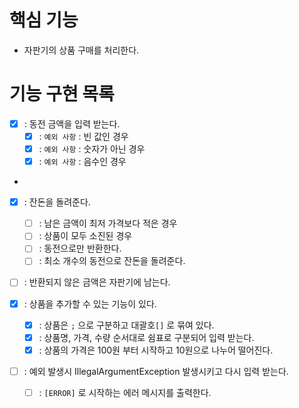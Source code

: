 # 핵심 기능
- 자판기의 상품 구매를 처리한다.

# 기능 구현 목록
- [X] : 동전 금액을 입력 받는다.
    - [X] : `예외 사항` : 빈 값인 경우
    - [X] : `예외 사항` : 숫자가 아닌 경우
    - [X] : `예외 사항` : 음수인 경우
-
- [X] : 잔돈을 돌려준다.
    - [ ] : 남은 금액이 최저 가격보다 적은 경우
    - [ ] : 상품이 모두 소진된 경우
    - [ ] : 동전으로만 반환한다.
    - [ ] : 최소 개수의 동전으로 잔돈을 돌려준다.

- [ ] : 반환되지 않은 금액은 자판기에 남는다.

- [X] : 상품을 추가할 수 있는 기능이 있다.
    - [X] : 상품은 `;` 으로 구분하고 대괄호`[]` 로 묶여 있다.
    - [X] : 상품명, 가격, 수량 순서대로 쉼표로 구분되어 입력 받는다.
    - [X] : 상품의 가격은 100원 부터 시작하고 10원으로 나누어 떨어진다.

- [ ] : 예외 발생시 IllegalArgumentException 발생시키고 다시 입력 받는다.
    - [ ] : `[ERROR]` 로 시작하는 에러 메시지를 출력한다.

